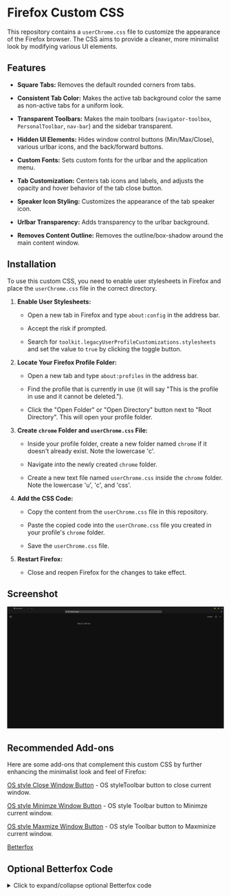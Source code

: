 # Firefox Custom CSS

This repository contains a `userChrome.css` file to customize the appearance of the Firefox browser. The CSS aims to provide a cleaner, more minimalist look by modifying various UI elements.

## Features

* **Square Tabs:** Removes the default rounded corners from tabs.

* **Consistent Tab Color:** Makes the active tab background color the same as non-active tabs for a uniform look.

* **Transparent Toolbars:** Makes the main toolbars (`navigator-toolbox`, `PersonalToolbar`, `nav-bar`) and the sidebar transparent.

* **Hidden UI Elements:** Hides window control buttons (Min/Max/Close), various urlbar icons, and the back/forward buttons.

* **Custom Fonts:** Sets custom fonts for the urlbar and the application menu.

* **Tab Customization:** Centers tab icons and labels, and adjusts the opacity and hover behavior of the tab close button.

* **Speaker Icon Styling:** Customizes the appearance of the tab speaker icon.

* **Urlbar Transparency:** Adds transparency to the urlbar background.

* **Removes Content Outline:** Removes the outline/box-shadow around the main content window.

## Installation

To use this custom CSS, you need to enable user stylesheets in Firefox and place the `userChrome.css` file in the correct directory.

1. **Enable User Stylesheets:**

   * Open a new tab in Firefox and type `about:config` in the address bar.

   * Accept the risk if prompted.

   * Search for `toolkit.legacyUserProfileCustomizations.stylesheets` and set the value to `true` by clicking the toggle button.

2. **Locate Your Firefox Profile Folder:**

   * Open a new tab and type `about:profiles` in the address bar.

   * Find the profile that is currently in use (it will say "This is the profile in use and it cannot be deleted.").

   * Click the "Open Folder" or "Open Directory" button next to "Root Directory". This will open your profile folder.

3. **Create `chrome` Folder and `userChrome.css` File:**

   * Inside your profile folder, create a new folder named `chrome` if it doesn't already exist. Note the lowercase 'c'.

   * Navigate into the newly created `chrome` folder.

   * Create a new text file named `userChrome.css` inside the `chrome` folder. Note the lowercase 'u', 'c', and 'css'.

4. **Add the CSS Code:**

   * Copy the content from the `userChrome.css` file in this repository.

   * Paste the copied code into the `userChrome.css` file you created in your profile's `chrome` folder.

   * Save the `userChrome.css` file.

5. **Restart Firefox:**

   * Close and reopen Firefox for the changes to take effect.

## Screenshot

![Screenshot of Firefox with Custom CSS](/x7kne2h2Md.png)

## Recommended Add-ons

Here are some add-ons that complement this custom CSS by further enhancing the minimalist look and feel of Firefox:

[OS style Close Window Button](https://addons.mozilla.org/en-US/firefox/addon/os-style-close-window-button/) - OS styleToolbar button to close current window.

[OS style Minimze Window Button](https://addons.mozilla.org/en-US/firefox/addon/os-style-minimze-window-button/) - OS style Toolbar button to Minimze current window.

[OS style Maxmize Window Button](https://addons.mozilla.org/en-US/firefox/addon/os-style-maxmize-window-button/) - OS style Toolbar button to Maxminize current window.

[Betterfox](https://github.com/yokoffing/BetterFox)

## Optional Betterfox Code

<details>
  <summary>Click to expand/collapse optional Betterfox code</summary>

      user_pref("apz.overscroll.enabled", true); // DEFAULT NON-LINUX
      user_pref("general.smoothScroll", true); // DEFAULT
      user_pref("general.smoothScroll.msdPhysics.continuousMotionMaxDeltaMS", 12);
      user_pref("general.smoothScroll.msdPhysics.enabled", true);
      user_pref("general.smoothScroll.msdPhysics.motionBeginSpringConstant", 600);
      user_pref("general.smoothScroll.msdPhysics.regularSpringConstant", 650);
      user_pref("general.smoothScroll.msdPhysics.slowdownMinDeltaMS", 25);
      user_pref("general.smoothScroll.msdPhysics.slowdownMinDeltaRatio", "2");
      user_pref("general.smoothScroll.msdPhysics.slowdownSpringConstant", 250);
      user_pref("general.smoothScroll.currentVelocityWeighting", "1");
      user_pref("general.smoothScroll.stopDecelerationWeighting", "1");
      user_pref("mousewheel.default.delta_multiplier_y", 300); // 250-400; adjust this number to your liking
      user_pref("gfx.font_rendering.cleartype_params.gamma", 1750); 
      user_pref("gfx.font_rendering.cleartype_params.rendering_mode", 5);
      user_pref("gfx.font_rendering.cleartype_params.enhanced_contrast", 50)
      user_pref("gfx.font_rendering.cleartype_params.cleartype_level", 100);
      user_pref("gfx.font_rendering.directwrite.use_gdi_table_loading", false); 
      user_pref("gfx.webrender.quality.force-subpixel-aa-where-possible", true); 
      user_pref("media.mediasource.vp9.enabled", 0);
      user_pref("accessibility.force_disabled", 1);

## Compatibility

This CSS relies on the `toolkit.legacyUserProfileCustomizations.stylesheets` preference being enabled. Please be aware that this is a legacy feature and its availability or behavior may change in future Firefox updates.

